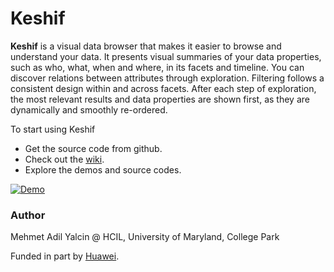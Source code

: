 Keshif
======

**Keshif** is a visual data browser that makes it easier to browse and understand your data. It presents visual summaries of your data properties, such as who, what, when and where, in its facets and timeline. You can discover relations between attributes through exploration. Filtering follows a consistent design within and across facets. After each step of exploration, the most relevant results and data properties are shown first, as they are dynamically and smoothly re-ordered.

To start using Keshif
* Get the source code from github.
* Check out the [wiki](https://github.com/adilyalcin/Keshif/wiki).
* Explore the demos and source codes.

[![Demo](https://github.com/adilyalcin/Keshif/blob/master/demo/demo_img/demo.png)](http://adilyalcin.github.io/Keshif/demo/demo.html)

### Author

Mehmet Adil Yalcin @ HCIL, University of Maryland, College Park

Funded in part by <a href="http://www.huawei.com">Huawei</a>.

